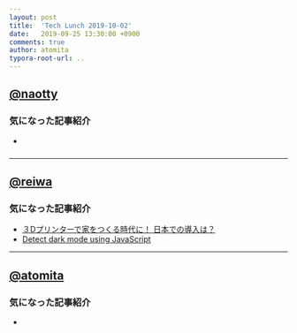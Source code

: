 ```yaml
---
layout: post
title:  'Tech Lunch 2019-10-02'
date:   2019-09-25 13:30:00 +0900
comments: true
author: atomita
typora-root-url: ..
---
```


## [@naotty](https://github.com/naotty)

### 気になった記事紹介
- 

### 

----

## [@reiwa](https://github.com/reiwa)

### 気になった記事紹介

- [３Dプリンターで家をつくる時代に！ 日本での導入は？](https://www.excite.co.jp/news/article/Suumo_166958/)
- [Detect dark mode using JavaScript](https://stackoverflow.com/questions/56393880/detect-dark-mode-using-javascript)

----

## [@atomita](https://github.com/atomita)

### 気になった記事紹介

- 

